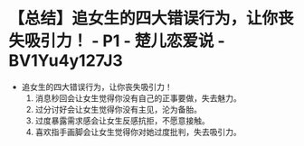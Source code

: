 # 【总结】追女生的四大错误行为，让你丧失吸引力！ - P1 - 楚儿恋爱说 - BV1Yu4y127J3

-   追女生的四大错误行为，让你丧失吸引力！
    1.  消息秒回会让女生觉得你没有自己的正事要做，失去魅力。
    2.  过分讨好会让女生觉得你没有主见，沦为备胎。
    3.  过度暴露需求感会让女生反感抗拒，不愿意接触。
    4.  喜欢指手画脚会让女生觉得你对她过度批判，失去吸引力。